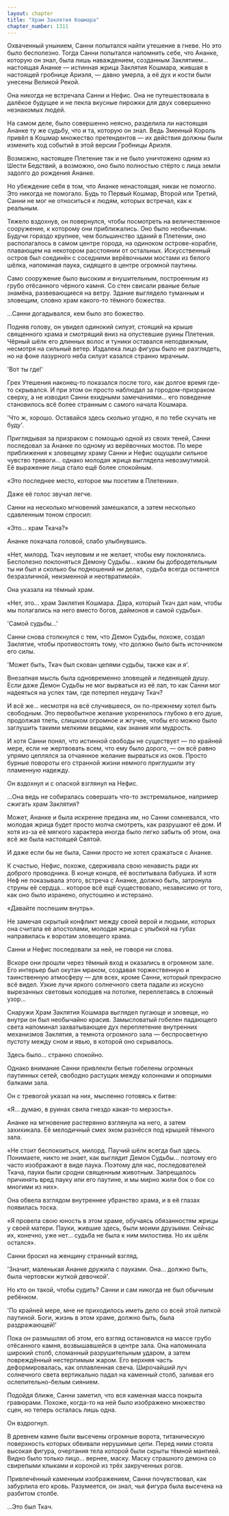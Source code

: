 ```yaml
---
layout: chapter
title: "Храм Заклятия Кошмара"
chapter_number: 1311
---
```


Охваченный унынием, Санни попытался найти утешение в гневе. Но это было бесполезно. Тогда Санни попытался напомнить себе, что Ананке, которую он знал, была лишь наваждением, созданным Заклятием... настоящая Ананке — истинная жрица Заклятия Кошмара, жившая в настоящей гробнице Ариэля, — давно умерла, а её дух и кости были унесены Великой Рекой.

Она никогда не встречала Санни и Нефис. Она не путешествовала в далёкое будущее и не пекла вкусные пирожки для двух совершенно незнакомых людей.

На самом деле, было совершенно неясно, разделила ли настоящая Ананке ту же судьбу, что и та, которую он знал. Ведь Змеиный Король привёл в Кошмар множество претендентов — их действия должны были изменить ход событий в этой версии Гробницы Ариэля.

Возможно, настоящее Плетение так и не было уничтожено одним из Шести Бедствий, а возможно, оно было полностью стёрто с лица земли задолго до рождения Ананке.

Но убеждение себя в том, что Ананке ненастоящая, никак не помогло. Это никогда не помогало. Будь то Первый Кошмар, Второй или Третий, Санни не мог не относиться к людям, которых встречал, как к реальным.

Тяжело вздохнув, он повернулся, чтобы посмотреть на величественное сооружение, к которому они приближались. Оно было необычным. Будучи гораздо крупнее, чем большинство зданий в Плетении, оно располагалось в самом центре города, на одиноком острове-корабле, плавающем на некотором расстоянии от остальных. Искусственный остров был соединён с соседними верёвочными мостами из белого шёлка, напоминая паука, сидящего в центре огромной паутины.

Само сооружение было высоким и внушительным, построенным из грубо отёсанного чёрного камня. Со стен свисали рваные белые знамёна, развевающиеся на ветру. Здание выглядело туманным и зловещим, словно храм какого-то тёмного божества.

...Санни догадывался, кем было это божество.

Подняв голову, он увидел одинокий силуэт, стоящий на крыше священного храма и смотрящий вниз на опустевшие руины Плетения. Чёрный шёлк его длинных волос и туники оставался неподвижным, несмотря на сильный ветер. Издалека лицо фигуры было не разглядеть, но на фоне лазурного неба силуэт казался странно мрачным.

'Вот ты где!'

Грех Утешения наконец-то показался после того, как долгое время где-то скрывался. И при этом он просто наблюдал за городом-призраком сверху, а не изводил Санни ехидными замечаниями... его поведение становилось всё более странным с самого начала Кошмара.

'Что ж, хорошо. Оставайся здесь сколько угодно, я по тебе скучать не буду'.

Приглядывая за призраком с помощью одной из своих теней, Санни последовал за Ананке по одному из верёвочных мостов. По мере приближения к зловещему храму Санни и Нефис ощущали сильное чувство тревоги... однако молодая жрица выглядела невозмутимой. Её выражение лица стало ещё более спокойным.

«Это последнее место, которое мы посетим в Плетении».

Даже её голос звучал легче.

Санни на несколько мгновений замешкался, а затем несколько сдавленным тоном спросил:

«Это... храм Ткача?»

Ананке покачала головой, слабо улыбнувшись.

«Нет, милорд. Ткач неуловим и не желает, чтобы ему поклонялись. Бесполезно поклоняться Демону Судьбы... каким бы добродетельным ты ни был и сколько бы подношений ни делал, судьба всегда останется безразличной, неизменной и неотвратимой».

Она указала на тёмный храм.

«Нет, это... храм Заклятия Кошмара. Дара, который Ткач дал нам, чтобы мы полагались на него вместо богов, даймонов и самой судьбы».

'Самой судьбы...'

Санни снова столкнулся с тем, что Демон Судьбы, похоже, создал Заклятие, чтобы противостоять тому, что должно было быть источником его силы.

'Может быть, Ткач был скован цепями судьбы, также как и я'.

Внезапная мысль была одновременно зловещей и леденящей душу. Если даже Демон Судьбы не мог вырваться из её лап, то как Санни мог надеяться на успех там, где потерпел неудачу Ткач?

И всё же... несмотря на всё случившееся, он по-прежнему хотел быть свободным. Это первобытное желание укоренилось глубоко в его душе, продолжая тлеть, слишком огромное и жгучее, чтобы его можно было заглушить такими мелкими вещами, как знания или мудрость.

И хотя Санни понял, что истинной свободы не существует — по крайней мере, если не жертвовать всем, что ему было дорого, — он всё равно упрямо цеплялся за отчаянное желание вырваться из оков. Просто бурные повороты его странной жизни немного приглушили эту пламенную надежду.

Он вздохнул и с опаской взглянул на Нефис.

...Она ведь не собиралась совершать что-то экстремальное, например сжигать храм Заклятия?

Может, Ананке и была искренне предана им, но Санни сомневался, что молодая жрица будет просто молча смотреть, как разрушают её дом. И хотя из-за её мягкого характера иногда было легко забыть об этом, она всё же была настоящей Святой.

И даже если бы не была, Санни просто не хотел сражаться с Ананке.

К счастью, Нефис, похоже, сдерживала свою ненависть ради их доброго проводника. В конце концов, её воспитывала бабушка. И хотя Неф не показывала этого, встреча с Ананке, должно быть, затронула струны её сердца... которое всё ещё существовало, независимо от того, как оно было изранено, опустошено и истерзано.

«Давайте поспешим внутрь».

Не замечая скрытый конфликт между своей верой и людьми, которых она считала её апостолами, молодая жрица с улыбкой на губах направилась к воротам зловещего храма.

Санни и Нефис последовали за ней, не говоря ни слова.

Вскоре они прошли через тёмный вход и оказались в огромном зале. Его интерьер был окутан мраком, создавая торжественную и таинственную атмосферу — для всех, кроме Санни, который прекрасно всё видел. Узкие лучи яркого солнечного света падали из искусно вырезанных световых колодцев на потолке, переплетаясь в сложный узор...

Снаружи Храм Заклятия Кошмара выглядел пугающе и зловеще, но внутри он был необычайно красив. Замысловатый гобелен падающего света напоминал захватывающее дух переплетение внутренних механизмов Заклятия, а темнота огромного зала — беспросветную пустоту между сном и явью, в которой оно скрывалось.

Здесь было... странно спокойно.

Однако внимание Санни привлекли белые гобелены огромных паутинных сетей, свободно растущих между колоннами и опорными балками зала.

Он с тревогой указал на них, мысленно готовясь к битве:

«Я... думаю, в руинах свила гнездо какая-то мерзость».

Ананке на мгновение растерянно взглянула на него, а затем захихикала. Её мелодичный смех эхом разнёсся под крышей тёмного зала.

«Не стоит беспокоиться, милорд. Паучий шёлк всегда был здесь. Понимаете, никто не знает, как выглядит Демон Судьбы... поэтому его часто изображают в виде паука. Поэтому для нас, последователей Ткача, пауки были сродни священным животным. Запрещалось причинять вред пауку или его паутине, и мы мирно жили бок о бок со многими из них».

Она обвела взглядом внутреннее убранство храма, и в её глазах появилась тоска.

«Я провела свою юность в этом храме, обучаясь обязанностям жрицы у своей матери. Пауки, жившие здесь, были моими друзьями. Сейчас их, конечно, уже нет... судьба не была к ним милостива. Но их шёлк остался».

Санни бросил на женщину странный взгляд.

'Значит, маленькая Ананке дружила с пауками. Она... должно быть, была чертовски жуткой девочкой'.

Но кто он такой, чтобы судить? Санни и сам никогда не был обычным ребёнком.

'По крайней мере, мне не приходилось иметь дело со всей этой липкой паутиной. Боги, жизнь в этом храме, должно быть, была раздражающей!'

Пока он размышлял об этом, его взгляд остановился на массе грубо отёсанного камня, возвышавшейся в центре зала. Она напоминала широкий столб, сломанный разрушительным ударом, а затем повреждённый нестерпимым жаром. Его верхняя часть деформировалась, как оплавленная свеча. Широчайший луч солнечного света вертикально падал на каменный столб, заливая его ослепительно-белым сиянием.

Подойдя ближе, Санни заметил, что вся каменная масса покрыта гравюрами. Похоже, когда-то на ней было изображено множество сцен, но теперь осталась лишь одна.

Он вздрогнул.

В древнем камне были высечены огромные ворота, титаническую поверхность которых обвивали нерушимые цепи. Перед ними стояла высокая фигура, очертания тела которой были скрыты тёмной мантией. Видно было только лицо... вернее, маску. Маску страшного демона со свирепыми клыками и короной из трёх закрученных рогов.

Привлечённый каменным изображением, Санни почувствовал, как забурлила его кровь. Разумеется, он знал, чья фигура была высечена на разбитом столбе.

...Это был Ткач.